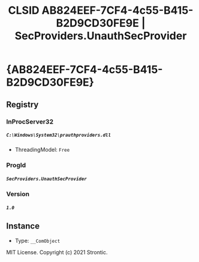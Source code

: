 ﻿---
title: "CLSID AB824EEF-7CF4-4c55-B415-B2D9CD30FE9E | SecProviders.UnauthSecProvider"
excerpt: What is COM-Object CLSID AB824EEF-7CF4-4c55-B415-B2D9CD30FE9E?
---

# {AB824EEF-7CF4-4c55-B415-B2D9CD30FE9E}


## Registry


### InProcServer32

##### `C:\Windows\System32\prauthproviders.dll`
* ThreadingModel: `Free`

### ProgId

##### `SecProviders.UnauthSecProvider`

### Version

##### `1.0`

## Instance

* Type: `__ComObject`

MIT License. Copyright (c) 2021 Strontic.


